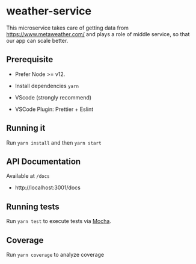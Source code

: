 # weather-service
This microservice takes care of getting data from https://www.metaweather.com/ and plays a role of middle service, so that our app can scale better.

## Prerequisite
- Prefer Node >= v12.

- Install dependencies
`yarn`

- VScode (strongly recommend)

- VSCode Plugin: Prettier + Eslint

## Running it
Run `yarn install` and then `yarn start`

## API Documentation
Available at `/docs`
- http://localhost:3001/docs

## Running tests

Run `yarn test` to execute tests via [Mocha](https://mochajs.org).

## Coverage
Run `yarn coverage` to analyze coverage

